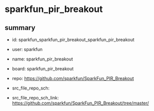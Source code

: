 # sparkfun_pir_breakout
 
## summary 
* id: sparkfun_sparkfun_pir_breakout_sparkfun_pir_breakout
* user: sparkfun
* name: sparkfun_pir_breakout
* board: sparkfun_pir_breakout
* repo: https://github.com/sparkfun/SparkFun_PIR_Breakout



* src_file_repo_sch: 
* src_file_repo_sch_link: https://github.com/sparkfun/SparkFun_PIR_Breakout/tree/master/






